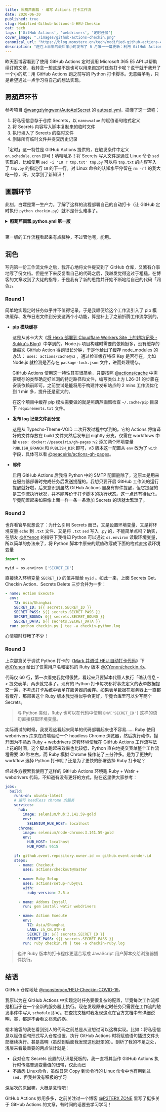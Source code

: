 ```yaml
---
title: 照葫芦画瓢 · 编写 Actions 打卡工作流
date: 2020-06-30
published: true
slug: Modified-Github-Actions-4-HEU-Checkin
cat: tech
tags: ['GitHub Actions', 'webdrivers', '定时任务']
cover_image: "./images/github-actions-checkin.png"
canonical_url: "https://blog.monsterx.cn/tech/modified-github-actions-4-heu-checkin/"
description: "赶在上半年的最后半小时发布了 6 月唯一一篇更新：利用 GitHub Actions 定时执行 Python / Ruby 打卡代码。"
---
```


昨天逛博客看到了使用 GitHub Actions 定时调用 Microsoft 365 E5 API 以帮助续订的文章，我转念一想这是不是也可以用来跑定时任务打卡呢？说干就干我开了一个小的坑：用 GitHub Actions 跑之前写的 Python 打卡脚本。无意薅羊毛，只是希望通过一点学习将自己的想法实现。

## 照葫芦环节

参考项目 [@wangziyingwen/AutoApiSecret](https://github.com/wangziyingwen/AutoApiSecret) 的 [autoapi.yml](https://github.com/wangziyingwen/AutoApiSecret/blob/master/.github/workflows/autoapi.yml)，搞懂了这一流程：

1. 将私密信息存于仓库 Secrets，以 `name=value` 的赋值语句格式定义
2. 将 Secrets 内容写入脚本复制来的临时文件
3. 执行填入了 Serects 的临时文件
4. 删除所有临时文件并提交历史记录

「定时」这一特性是 GitHub Actions 提供的，在触发条件中定义 `on.schedule.cron` 即可！呐噜吼多！将 Secrets 写入文件是通过 Linux 命令 `sed` 实现的，比如使用 `sed -i '10 r tmp.txt' tmp.py` 可以将 `tmp.txt` 的内容写入了 `tmp.py` 的指定行 `10` 的下一行。对 Linux 命令的认知水平停留在 `rm -rf` 的我大吃一惊，呀，又学到了新知识！

## 画瓢环节

此刻，白嫖是第一生产力。了解了这样的流程部署自己的自动打卡（让 GitHub 定时执行 `python checkin.py`）就不是什么难事了。


<details><summary><strong>照葫芦画瓢 python.yml 第一版</strong></summary><br />


```yaml
name: Auto Checkin

on: 
  release:
    types: [published]
  # Coordinated Universal Time (UTC)
  schedule:
    - cron: '0 0 * * *'           # 定时任务实现方式
  watch:
    types: [started]

jobs:
  build:
    runs-on: ubuntu-latest
    if: github.event.repository.owner.id == github.event.sender.id  # 仅自己点的 star 触发
    steps:
      - name: Checkout
        uses: actions/checkout@master

      - name: Python Setup
        uses: actions/setup-python@v1
        with:
          python-version: 3.8

      - name: Pip Cache             # 按照官方仓库 @actions/cache 添加
        uses: actions/cache@v2
        with:
          path: ~/.cache/pip        # Ubuntu 的缓存位置，不同系统不同位置需要修改
          key: ${{ runner.os }}-pip-${{ hashFiles('**/requirements.txt') }}
          restore-keys: ${{ runner.os }}-pip-
      
      - name: Addons Install        # 安装脚本必须组件 lxml requests
        run: pip install lxml requests
      
      - name: Secrets Get           # 获取 Secrets
        env: 
          SECRET_ID: ${{ secrets.SECRET_ID }}
          SECRET_PASS: ${{ secrets.SECRET_PASS }}
          SECRET_BOUND: ${{ secrets.SECRET_BOUND }}
          SECRET_DATA: ${{ secrets.SECRET_DATA }}
        # 先复制一个临时文件，然后写入 Secrets 到文本，再将其写入临时脚本文件指定行
        run: | 
          cp checkin.py action.py
          echo $SECRET_ID > action-id.txt
          echo $SECRET_PASS > action-pass.txt
          echo $SECRET_BOUND > action-bound.txt
          echo $SECRET_DATA > action-data.txt
          sed -i '19 r action-id.txt' action.py
          sed -i '20 r action-pass.txt' action.py
          sed -i '21 r action-bound.txt' action.py
          sed -i '22 r action-data.txt' action.py
      
      - name: Checkin Action
        env:
          TZ: Asia/Shanghai         # 设定时区为北京时间
        # 工作流过程中新建 log 文件夹存放待会发布到另外一个分支的内容
        run: | 
          mkdir log
          echo `date +"%Y-%m-%d %H:%M:%S %A"` >> log/time.log
          python action.py >> log/time.log
      
      - name: Secrets Delete        # 删除临时文件
        run: rm -f action*
      
      - name: Deploy Log            # 发布 log 文件夹下的记录文件到 log 分支
        uses: docker://peaceiris/gh-pages:v2
        env:
          TZ: Asia/Shanghai
          GITHUB_TOKEN: ${{ secrets.GITHUB_TOKEN }}
          PUBLISH_BRANCH: log
          PUBLISH_DIR: ./log
        with:
          emptyCommits: false
```


</details><br />


第一版的工作流程看起来有点臃肿，不过管他呢，能用。

## 润色

写完第一份工作流文件之后，我开心地将文件提交到了 GitHub 仓库，又煞有介事地写了份文档。但是坐下来反复看自己的代码之后，我越发觉得这过于粗糙。在博客的文章收到了大佬的指导，于是我有了新的思路并开始不断地给自己的代码「润色」。

### Round 1

简单地实现定时任务似乎并不值得记录，于是我顺便给这个工作流引入了 pip 模块缓存、发布日志文件到分支这两个小功能，算是补上了之前折腾工作流学到的。

 - **pip 模块缓存**

   这是从苏卡大大《[将 Hexo 部署到 Cloudflare Workers Site 上的趟坑记录 - Sukka's Blog](https://blog.skk.moe/post/deploy-blog-to-cf-workers-site)》中学到的。Node.js 项目构建时需要的依赖挺多，没有缓存的话每次 GitHub Action 得跑很长分钟，于是他给出了缓存 node_modules 的办法： `uses: actions/cache@v2` ，通过检查缓存特征 Key 是否存在，比如 Node.js 就检测是否存在 `package-lock.json` 文件，进而处理缓存。

   GitHub Actions 使用这一特性其实很简单，只要按照 [@actions/cache](https://github.com/actions/cache) 中需要缓存的类型确定好监测的特定路径和文件，编写类似上方 L26-31 的步骤在安装依赖前即可。之前尝试是能将用于构建并发布站点的 2 mins 工作流优化到 1 min 多，提升还是蛮大的。

   在这个项目中缓存 pip 模块需要做的就是照葫芦画瓢检查 `~/.cache/pip` 目录下 `requirements.txt` 文件。

 - **发布 log 记录文件到分支**

   这是从 Typecho-Theme-VOID 二次开发过程中学到的。它的 Actions 将编译好的文件存放在 build 文件夹然后发布到 nightly 分支。仅需在 workflows 中给 `uses: docker://peaceiris/gh-pages:v2` 添加两个环境变量 `PUBLISH_BRANCH` 和 `PUBLISH_DIR` 即可，v3 版本这一配置从 `env` 改为了 `with` 字段，具体可以看 [@peaceiris/actions-gh-pages](https://github.com/peaceiris/actions-gh-pages)。

 - **邮件**

   启用 GitHub Actions 后我将 Python 中的 SMTP 配置删除了，这原本是用来在服务器部署时完成任务后发送提醒的。我想只要开启 GitHub 工作流的运行提醒就好啦，后来意识到虽然 GitHub Actions 自身有邮件提醒，但它提醒的是工作流执行状况，并不能等价于打卡脚本的执行状态。这一点还有待优化。毕竟配置起来如果像上面一样一条一条添加 Secrets 的话就太繁琐了。

### Round 2

也许看官早就想说了：为什么引用 Secrets 而已，又是设置环境变量、又是将环境变量 `echo` 到 `.txt` 文件、又是将 `.txt` `sed` 写入 `.py` 的，不能简单点吗？确实，在朋友 [@XYenon](https://xyenon.bid) 的指导下我得知 Python 可以通过 `os.environ` 读取环境变量，所以简单的办法来了，将 Python 脚本中原来的赋值改写成下面的格式直接读环境变量

```python
import os

myid = os.environ ['SECRET_ID']
```

直接读入环境变量 `SECRET_ID` 的值并赋给 `myid` 。如此一来，上面 Secrets Get、Checkin Action、Secrets Delete 三步合并为一步：

```yaml
- name: Action Execute
  env:
    TZ: Asia/Shanghai
    SECRET_ID: ${{ secrets.SECRET_ID }}
    SECRET_PASS: ${{ secrets.SECRET_PASS }}
    SECRET_BOUND: ${{ secrets.SECRET_BOUND }}
    SECRET_DATA: ${{ secrets.SECRET_DATA }}
  run: python checkin.py | tee -a checkin-python.log
```

心情顿时舒畅了不少！

### Round 3

上次那篇关于调试 Python 打卡的《[Mark 并调试 HEU 自动打卡代码](https://blog.monsterx.cn/code/heu-auto-checkin-covid19/)》下 [@XYenon](https://xyenon.bid) 给出了仅需用户名和密码的 Ruby 版本 [@XYenon/checkin.rb](https://gist.github.com/XYenon/79317d63e7f769e5bdff5b595d709b65)。

代码仅 60 行，第一次看完我觉得很赞，看起来只要脚本代替人执行「确认信息 -> 提交表单」两步就完事了。现有的 Python 打卡每次都将事先定义的表单数据提交一遍，不考虑打卡系统中表单在服务器的缓存。如果表单数据在服务器上一直都有缓存，那部署这个 Ruby 版本我觉得似乎会更好，毕竟仓库里可以少写两个 Secrets。

> 与 Python 类似，Ruby 也可以在代码中使用 `ENV['SECRET_ID']` 这样的语句直接获取环境变量。

实际调试的时候，我发现这看起来简单的代码部署起来也不容易…… Ruby 使用 webdrivers 库来在终端驱动一个 headless Chrome 浏览器，然后执行动作。抛开因为不熟悉 Ruby + webdrivers 这套环境使我在 GitHub Actions 工作流写法上花的时间，这个脚本跑起来效率也比较低，Python 直白地提交表单整个工作流程需要 30 秒左右，而 Ruby 模拟 Chrome 操作花了三分钟多。是为了更快的 workflow 选择 Python 打卡呢？还是为了更快的部署选择 Ruby 打卡呢？

经过多方搜索我使用了这样的 GitHub Actions 环境跑 Ruby + Watir + webdrivers 代码，不知道有没有更好的方式，贴在这里供大家参考：

```yaml
jobs:
  build:
    runs-on: ubuntu-latest
    # 运行 headless chrome 的服务
    services:
      hub:
        image: selenium/hub:3.141.59-gold
        env:
          SELENIUM_HUB_HOST: localhost
      chrome:
        image: selenium/node-chrome:3.141.59-gold
        env:
          HUB_HOST: localhost
          HUB_PORT: 9515
    
    if: github.event.repository.owner.id == github.event.sender.id
    steps:
      - name: Checkout
        uses: actions/checkout@master
      
      - name: Ruby Setup
        uses: actions/setup-ruby@v1
        with:
          ruby-version: 2.5.x
      
      - name: Addons Install
        run: gem install watir webdrivers
      
      - name: Action Execute
        env:
          TZ: Asia/Shanghai
          LANG: zh_CN.UTF-8
          SECRET_ID: ${{ secrets.SECRET_ID }}
          SECRET_PASS: ${{ secrets.SECRET_PASS }}
        run: ruby checkin.rb | tee -a checkin-ruby.log
```

> 也许 Ruby 版本的打卡程序更适合写成 JavaScript 用户脚本交给浏览器插件执行。

## 结语

GitHub 仓库地址 [@monsterxcn/HEU-Checkin-COVID-19](https://github.com/monsterxcn/HEU-Checkin-COVID-19)。

我原以为在 GitHub Actions 中实现定时任务要很复杂的配置，毕竟每次工作流都是相当于在一个全新的服务器上执行。现在发现原来定时任务只需要在工作流的触发事件中写入 `schedule` 即可。在查找文档时我发现这点在官方文档中有详细说明，害，都是不会看文档惹的祸。

榆木脑袋的我在看到别人的代码之前总是从没想过可以这样实现。比如：将私密信息以赋值语句形式写入仓库设置，执行 GitHub Actions 时将赋值语句插进文件头部继续执行。甚是高明（虽然到后面我发现这也挺笨的）。剖析了我的不足之处，浅层来看最重要的两点估计就是：

 - 我对仓库 Secrets 设置的认识是死板的，我一直将其当作 GitHub Actions 执行时传递普通变量值的纽带，仅此而已
 - 不熟悉 Linux命令，虽然日常 Copy 到命令行的 Linux 命令中也有用到过 `sed`，但我并没有积极的学习

深层次的原因嘛，大概是怠惰吧！

GitHub Actions 妙用多多，之前关注过一个博客 [@P3TERX ZONE](https://p3terx.com/) 里写了挺多关于 GitHub Actions 的文章，有时间的话要去学习学习！